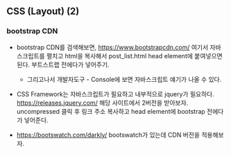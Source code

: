 ## CSS (Layout) (2)

### bootstrap CDN
- bootstrap CDN를 검색해보면, https://www.bootstrapcdn.com/ 여기서 자바스크립트를 펼치고 html을 복사해서 post_list.html head element에 붙여넣으면 된다. 부트스트랩 전에다가 넣어주기.
  - 그리고나서 개발자도구 - Console에 보면 자바스크립트 얘기가 나올 수 있다.

- CSS Framework는 자바스크립트가 필요하고 내부적으로 jquery가 필요하다. https://releases.jquery.com/ 해당 사이트에서 2버전을 받아보자.  uncompressed 클릭 후 링크 주소 복사하고 head element에 bootstrap 
  전에다가 넣어준다.
  
- https://bootswatch.com/darkly/ bootswatch가 있는데 CDN 버전을 적용해보자.
